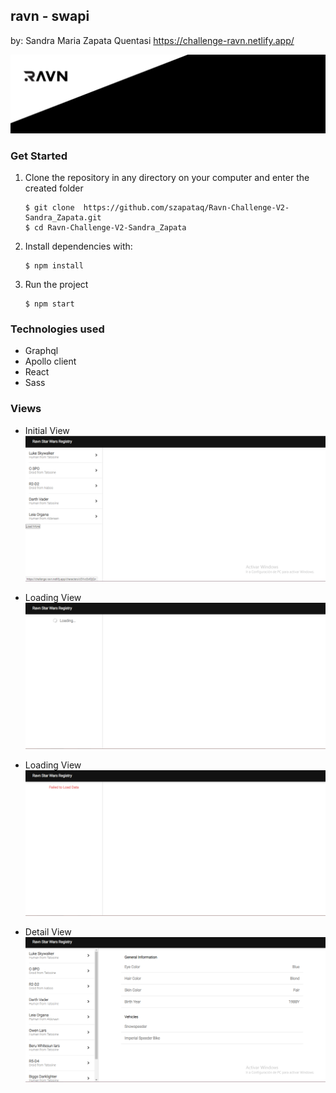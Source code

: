 ## ravn - swapi

by: Sandra Maria Zapata Quentasi https://challenge-ravn.netlify.app/

![logo raven](./src/assets/ScreenShot/logo-raven.jpg)

### Get Started

1. Clone the repository in any directory on your computer and enter the created folder
   ```
   $ git clone  https://github.com/szapataq/Ravn-Challenge-V2-Sandra_Zapata.git
   $ cd Ravn-Challenge-V2-Sandra_Zapata
   ```
2. Install dependencies with:
   ```
   $ npm install
   ```
3. Run the project
   ```
   $ npm start
   ```

### Technologies used

- Graphql
- Apollo client
- React
- Sass

### Views

- Initial View
  ![logo raven](./src/assets/ScreenShot/main.png)

- Loading View
  ![logo raven](./src/assets/ScreenShot/LoadingData.png)

- Loading View
  ![logo raven](./src/assets/ScreenShot/failedData.png)

- Detail View
  ![logo raven](./src/assets/ScreenShot/r.png)

